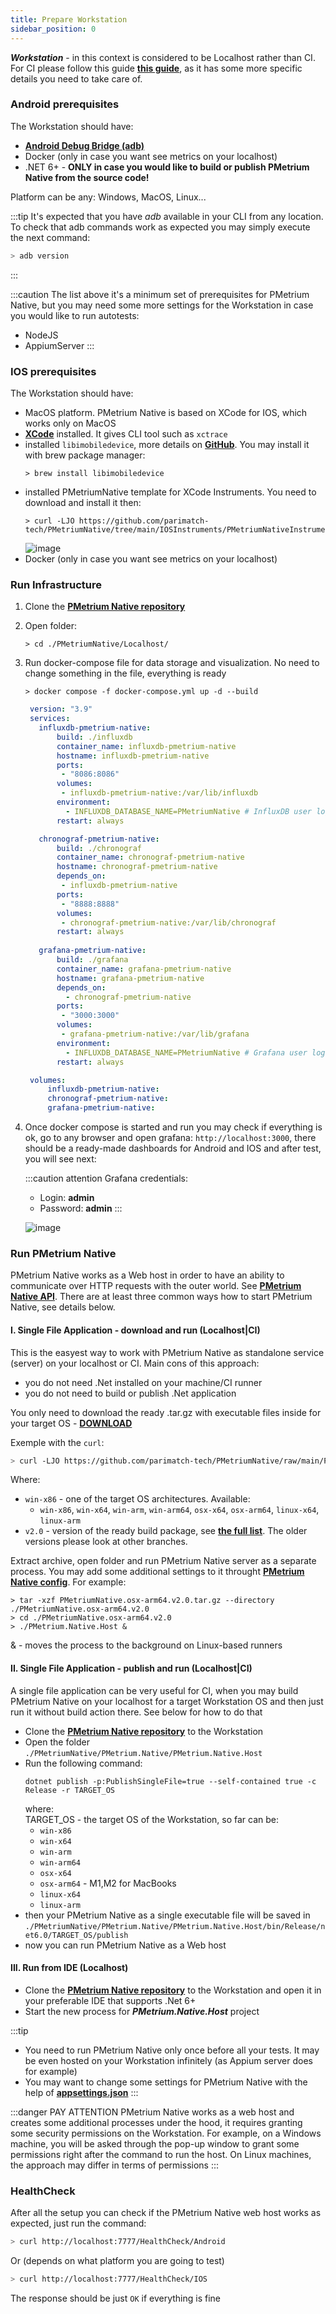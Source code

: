 ```yaml
---
title: Prepare Workstation
sidebar_position: 0
---
```


***Workstation*** - in this context is considered to be Localhost rather than CI. For CI please follow this guide **[this guide](./03-run-ci.md)**, as it has some more specific details you need to take care of.

### Android prerequisites

The Workstation should have:

- **[Android Debug Bridge (adb)](https://developer.android.com/studio/releases/platform-tools)**
- Docker (only in case you want see metrics on your localhost)
- .NET 6+ - **ONLY in case you would like to build or publish PMetrium Native from the source code!**

Platform can be any: Windows, MacOS, Linux...

:::tip
It's expected that you have *adb* available in your CLI from any location. To check that adb commands work as expected you may simply execute the next command:
``` bash
> adb version
```
:::

:::caution
The list above it's a minimum set of prerequisites for PMetrium Native, but you may need some more settings for the Workstation in case you would like to run autotests:
- NodeJS
- AppiumServer
:::

### IOS prerequisites

The Workstation should have:
- MacOS platform. PMetrium Native is based on XCode for IOS, which works only on MacOS
- **[XCode](https://developer.apple.com/download/all/?q=Xcode)** installed. It gives CLI tool such as `xctrace`
- installed `libimobiledevice`, more details on **[GitHub](https://github.com/libimobiledevice/libimobiledevice)**. You may install it with brew package manager: 
  ```shell
  > brew install libimobiledevice
  ```
- installed PMetriumNative template for XCode Instruments. You need to download and install it then:
  ```shell
  > curl -LJO https://github.com/parimatch-tech/PMetriumNative/tree/main/IOSInstruments/PMetriumNativeInstruments.instrdst
  ```
  ![image](./00-prepare-workstation/inst_template.jpg)
- Docker (only in case you want see metrics on your localhost)

### Run Infrastructure

1. Clone the **[PMetrium Native repository](https://github.com/parimatch-tech/PMetriumNative.git)**
2. Open folder: 
    ```shell
    > cd ./PMetriumNative/Localhost/
    ```
3. Run docker-compose file for data storage and visualization. No need to change something in the file, everything is ready 

    ```shell
    > docker compose -f docker-compose.yml up -d --build
    ```

      ``` yaml title=docker-compose.yml
       version: "3.9"
       services:
         influxdb-pmetrium-native:
             build: ./influxdb
             container_name: influxdb-pmetrium-native
             hostname: influxdb-pmetrium-native
             ports:
              - "8086:8086"
             volumes:
              - influxdb-pmetrium-native:/var/lib/influxdb
             environment:
               - INFLUXDB_DATABASE_NAME=PMetriumNative # InfluxDB user login: admin, password: admin
             restart: always
      
         chronograf-pmetrium-native:
             build: ./chronograf
             container_name: chronograf-pmetrium-native
             hostname: chronograf-pmetrium-native
             depends_on:
              - influxdb-pmetrium-native
             ports:
              - "8888:8888"
             volumes:
              - chronograf-pmetrium-native:/var/lib/chronograf
             restart: always
           
         grafana-pmetrium-native:
             build: ./grafana
             container_name: grafana-pmetrium-native
             hostname: grafana-pmetrium-native
             depends_on:
               - chronograf-pmetrium-native
             ports:
              - "3000:3000"
             volumes:
              - grafana-pmetrium-native:/var/lib/grafana
             environment:
               - INFLUXDB_DATABASE_NAME=PMetriumNative # Grafana user login: admin, password: admin
             restart: always
      
       volumes:
           influxdb-pmetrium-native: 
           chronograf-pmetrium-native:
           grafana-pmetrium-native: 
      ```
4. Once docker compose is started and run you may check if everything is ok, go to any browser and open grafana: `http://localhost:3000`, there should be a ready-made dashboards for Android and IOS and after test, you will see next:

    :::caution attention
    Grafana credentials:
    - Login: **admin**
    - Password: **admin**
    :::
 
    ![image](./00-prepare-workstation/dashboard.jpg)

### Run PMetrium Native

PMetrium Native works as a Web host in order to have an ability to communicate over HTTP requests with the outer world. See **[PMetrium Native API](../architecture/03-development/04-pmetrium-api.md)**. There are at least three common ways how to start PMetrium Native, see details below.

#### I. Single File Application - download and run (Localhost|CI)
This is the easyest way to work with PMetrium Native as standalone service (server) on your localhost or CI.
Main cons of this approach:
- you do not need .Net installed on your machine/CI runner
- you do not need to build or publish .Net application 

You only need to download the ready .tar.gz with executable files inside for your target OS - **[DOWNLOAD](https://github.com/parimatch-tech/PMetriumNative/tree/main/PackageRegistry)** 

Exemple with the `curl`:
```bash
> curl -LJO https://github.com/parimatch-tech/PMetriumNative/raw/main/PackageRegistry/PMetriumNative.osx-arm64.v2.0.tar.gz
```

Where:
- `win-x86` - one of the target OS architectures. Available: 
    - `win-x86`, `win-x64`, `win-arm`, `win-arm64`, `osx-x64`, `osx-arm64`, `linux-x64`, `linux-arm`
- `v2.0` - version of the ready build package, see **[the full list](https://github.com/parimatch-tech/PMetriumNative/tree/main/PackageRegistry)**. The older versions please look at other branches.

Extract archive, open folder and run PMetrium Native server as a separate process. You may add some additional settings to it throught **[PMetrium Native config](../architecture/03-development/03-pmetrium-config.md)**. For example:
	
```shell
> tar -xzf PMetriumNative.osx-arm64.v2.0.tar.gz --directory ./PMetriumNative.osx-arm64.v2.0
> cd ./PMetriumNative.osx-arm64.v2.0
> ./PMetrium.Native.Host &
```
& - moves the process to the background on Linux-based runners

#### II. Single File Application - publish and run (Localhost|CI)
A single file application can be very useful for CI, when you may build PMetrium Native on your localhost for a target Workstation OS and then just run it without build action there. See below for how to do that

- Clone the **[PMetrium Native repository](https://github.com/parimatch-tech/PMetriumNative.git)** to the Workstation
- Open the folder <br/> 
	`./PMetriumNative/PMetrium.Native/PMetrium.Native.Host` 
- Run the following command: <br/>
  ```
  dotnet publish -p:PublishSingleFile=true --self-contained true -c Release -r TARGET_OS
  ```
  where: <br/> 
  TARGET_OS - the target OS of the Workstation, so far can be:
	- `win-x86`
	- `win-x64`
	- `win-arm`
	- `win-arm64`
	- `osx-x64`
	- `osx-arm64` - M1,M2 for MacBooks
	- `linux-x64`
	- `linux-arm`
 - then your PMetrium Native as a single executable file will be saved in <br/> `./PMetriumNative/PMetrium.Native/PMetrium.Native.Host/bin/Release/net6.0/TARGET_OS/publish`
 - now you can run PMetrium Native as a Web host

#### III. Run from IDE (Localhost)

- Clone the **[PMetrium Native repository](https://github.com/parimatch-tech/PMetriumNative.git)** to the Workstation and open it in your preferable IDE that supports .Net 6+
- Start the new process for ***PMetrium.Native.Host*** project

:::tip
- You need to run PMetrium Native only once before all your tests. It may be even hosted on your Workstation infinitely (as Appium server does for example)
- You may want to change some settings for PMetrium Native with the help of **[appsettings.json](../architecture/03-development/03-pmetrium-config.md)**
:::

:::danger PAY ATTENTION
PMetrium Native works as a web host and creates some additional processes under the hood, it requires granting some security permissions on the Workstation. For example, on a Windows machine, you will be asked through the pop-up window to grant some permissions right after the command to run the host. On Linux machines, the approach may differ in terms of permissions
:::

### HealthCheck

After all the setup you can check if the PMetrium Native web host works as expected, just run the command:
```bash
> curl http://localhost:7777/HealthCheck/Android
```
Or (depends on what platform you are going to test)
```bash
> curl http://localhost:7777/HealthCheck/IOS
```

The response should be just `OK` if everything is fine